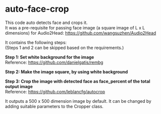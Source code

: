 # auto-face-crop

This code auto detects face and crops it. <br>
It was a pre-requisite for passing face image (a square image of L x L dimensions) for Audio2Head: https://github.com/wangsuzhen/Audio2Head

It contains the following steps: <br>
(Steps 1 and 2 can be skipped based on the requirements.)

**Step 1: Set white background for the image** <br>
Reference: https://github.com/danielgatis/rembg

**Step 2: Make the image square, by using white background** <br>

**Step 3: Crop the image with detected face as face_percent of the total output image** <br>
Reference: https://github.com/leblancfg/autocrop

It outputs a 500 x 500 dimension image by default. It can be changed by adding suitable parameters to the Cropper class.

